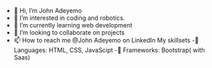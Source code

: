 - 👋 Hi, I’m John Adeyemo
- 👀 I’m interested in coding and robotics.
- 🌱 I’m currently learning web development
- 💞️ I’m looking to collaborate on projects
- 📫 How to reach me @John Adeyemo on LinkedIn
My skillsets
-📃 Languages: HTML, CSS, JavaScipt
-📗 Frameworks: Bootstrap( with Saas)

<!---
ajohnofficial001/ajohnofficial001 is a ✨ special ✨ repository because its `README.md` (this file) appears on your GitHub profile.
You can click the Preview link to take a look at your changes.
--->
